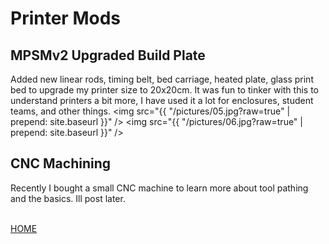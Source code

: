 
# Printer Mods

## MPSMv2 Upgraded Build Plate
Added new linear rods, timing belt, bed carriage, heated plate, glass print bed to upgrade my printer size to 20x20cm.
It was fun to tinker with this to understand printers a bit more, I have used it a lot for enclosures, student teams, and other things. 
<img src="{{ "/pictures/05.jpg?raw=true" | prepend: site.baseurl }}" />
<img src="{{ "/pictures/06.jpg?raw=true" | prepend: site.baseurl }}" />

## CNC Machining
Recently I bought a small CNC machine to learn more about tool pathing and the basics. Ill post later.

<br><a href="http://mitchellstride.com/">HOME</a>
